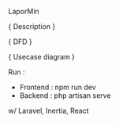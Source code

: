 LaporMin

{ Description }

{ DFD }

{ Usecase diagram }

Run :

-   Frontend : npm run dev
-   Backend : php artisan serve

w/ Laravel, Inertia, React
